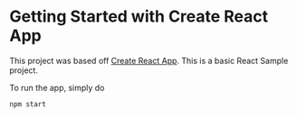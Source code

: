 # Getting Started with Create React App

This project was based off [Create React App](https://github.com/facebook/create-react-app).
This is a basic React Sample project.

To run the app, simply do
```
npm start
```
